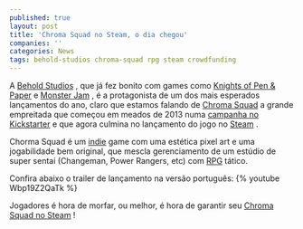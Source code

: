 ```yaml
---
published: true
layout: post
title: 'Chroma Squad no Steam, o dia chegou'
companies: ''
categories: News
tags: behold-studios chroma-squad rpg steam crowdfunding
---
```

A <a href="{{ site.baseurl }}/tags/behold-studios/">Behold Studios</a>
, que já fez bonito com games como <a href="http://beholdstudios.com.br/games/knights-of-pen-paper/" target="_blank">Knights of Pen &amp; Paper</a>
 e <a href="http://beholdstudios.com.br/games/monster-jam/" target="_blank">Monster Jam</a>
, é a protagonista de um dos mais esperados lançamentos do ano, claro que estamos falando de <a href="http://chromasquad.com/" target="_blank">Chroma Squad</a>
 a grande empreitada que começou em meados de 2013 numa <a href="https://www.kickstarter.com/projects/1893273284/chroma-squad-manager-game-with-japanese-style-supe/" target="_blank">campanha no Kickstarter</a>
 e que agora culmina no lançamento do jogo no <a href="{{ site.baseurl }}/tags/steam/">Steam</a>
.




Chorma Squad é um <a href="{{ site.baseurl }}/tags/indie/">indie</a>
 game com uma estética pixel art e uma jogabilidade bem original, que mescla gerenciamento de um estúdio de super sentai (Changeman, Power Rangers, etc) com <a href="{{ site.baseurl }}/tags/rpg/">RPG</a>
 tático.

Confira abaixo o trailer de lançamento na versão português:
{% youtube Wbp19Z2QaTk %}

Jogadores é hora de morfar, ou melhor, é hora de garantir seu <a href="http://store.steampowered.com/app/251130" target="_blank">Chroma Squad no Steam</a>
!